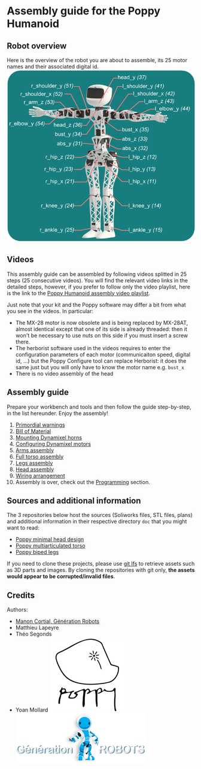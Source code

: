 # Assembly guide for the Poppy Humanoid
## Robot overview
Here is the overview of the robot you are about to assemble, its 25 motor names and their associated digital id.
![](../../img/humanoid/humanoid-motors.png)

## Videos
This assembly guide can be assembled by following videos splitted in 25 steps (25 consecutive videos). You will find the relevant video links in the detailed steps, however, if you prefer to follow only the video playlist, here is the link to the [Poppy Humanoid assembly video playlist](https://www.youtube.com/watch?v=SUlM_mE3plc&list=PL8wg9_Kkof8wwqgfFu0iCij73C-4gt95x&index=1).

Just note that your kit and the Poppy software may differ a bit from what you see in the videos. In particular:
* The MX-28 motor is now obsolete and is being replaced by MX-28AT, almost identical except that one of its side is already threaded: then it won't be necessary to use nuts on this side if you must insert a screw there.
* The herborist software used in the videos requires to enter the configuration parameters of each motor (communicaiton speed, digital id, ...) but the Poppy Configure tool can replace Herborist: it does the same just but you will only have to know the motor name e.g. `bust_x`
* There is no video assembly of the head

## Assembly guide
Prepare your workbench and tools and then follow the guide step-by-step, in the list hereunder. Enjoy the assembly!

1. [Primordial warnings](warnings.md) 
2. [Bill of Material](bom.md)
3. [Mounting Dynamixel horns](dynamixel_hardware.md)
4. [Configuring Dynamixel motors](addressing_dynamixel.md)
5. [Arms assembly](arms_assembly.md)
6. [Full torso assembly](trunk_assembly.md)
7. [Legs assembly](legs_assembly.md)
8. [Head assembly](head_assembly.md)
9. [Wiring arrangement](wiring_arrangement.md)
10. Assembly is over, check out the [Programming](../../programming) section.

## Sources and additional information
The 3 repositories below host the sources (Soliworks files, STL files, plans) and additional information in their respective directory `doc` that you might want to read:
* [Poppy minimal head design](https://github.com/poppy-project/Poppy-minimal-head-design/tree/raspberry-pi-integration/)
* [Poppy multiarticulated torso](https://github.com/poppy-project/Poppy-multiarticulated-torso/tree/master/)
* [Poppy biped legs](https://github.com/poppy-project/Poppy-lightweight-biped-legs/tree/master/)

If you need to clone these projects, please use [git lfs](https://git-lfs.github.com/) to retrieve assets such as 3D parts and images. By cloning the repositories with git only, **the assets would appear to be corrupted/invalid files**.

## Credits
Authors:
* [Manon Cortial, Génération Robots](http://www.generationrobots.com/en/278-le-robot-poppy-humanoid)
* Matthieu Lapeyre
* Théo Segonds
* Yoan Mollard
![image](img/poppy-logo.png) ![image](img/GR-logo.png)
